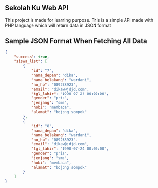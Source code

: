 ## Sekolah Ku Web API

This project is made for learning purpose. This is a simple API made with PHP language which will return data in JSON format

## Sample JSON Format When Fetching All Data

```json
{
    "success": true,
    "siswa_list": [
        {
            "id": "7",
            "nama_depan": "dika",
            "nama_belakang": "wardani",
            "no_hp": "089238923",
            "email": "dikaw@jdjd.com",
            "tgl_lahir": "1990-07-24 00:00:00",
            "gender": "pria",
            "jenjang": "sma",
            "hobi": "membaca",
            "alamat": "bojong sompok"
        },
        {
            "id": "8",
            "nama_depan": "dika",
            "nama_belakang": "wardani",
            "no_hp": "089238923",
            "email": "dikaw@jdjd.com",
            "tgl_lahir": "1990-07-24 00:00:00",
            "gender": "pria",
            "jenjang": "sma",
            "hobi": "membaca",
            "alamat": "bojong sompok"
        }
    ]
}
```